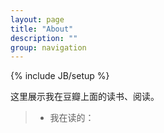 ```yaml
---
layout: page
title: "About"
description: ""
group: navigation
---
```

{% include JB/setup %}

<p>这里展示我在豆瓣上面的读书、阅读。<span id="more-318"></span></p>
<blockquote><ul>
<li>我在读的：<br />
<script src="http://www.douban.com/service/badge/61125105/?show=dolist&amp;n=20&amp;columns=8&amp;hidelogo=yes&amp;hideself=yes" type="text/javascript"></li>
</ul>
</blockquote>

<blockquote>
<ul>
<li>我想读的：<script src="http://www.douban.com/service/badge/61125105/?show=wishlist&amp;n=20&amp;columns=8&amp;hidelogo=yes&amp;hideself=yes" type="text/javascript">
</li>
</ul>
</blockquote>

<blockquote>
<ul>
<li>
我看过的：<br />
<script src="http://www.douban.com/service/badge/61125105/?show=collection&amp;n=20&amp;columns=8&amp;amp" type="text/javascript">
</li>
</ul>
</blockquote>
